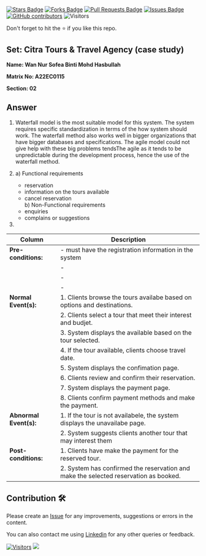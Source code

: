<a href="https://github.com/drshahizan/learn-php/stargazers"><img src="https://img.shields.io/github/stars/drshahizan/learn-php" alt="Stars Badge"/></a>
<a href="https://github.com/drshahizan/learn-php/network/members"><img src="https://img.shields.io/github/forks/drshahizan/learn-php" alt="Forks Badge"/></a>
<a href="https://github.com/drshahizan/learn-php/pulls"><img src="https://img.shields.io/github/issues-pr/drshahizan/learn-php" alt="Pull Requests Badge"/></a>
<a href="https://github.com/drshahizan/learn-php/issues"><img src="https://img.shields.io/github/issues/drshahizan/learn-php" alt="Issues Badge"/></a>
<a href="https://github.com/drshahizan/learn-php/graphs/contributors"><img alt="GitHub contributors" src="https://img.shields.io/github/contributors/drshahizan/learn-php?color=2b9348"></a>
![Visitors](https://api.visitorbadge.io/api/visitors?path=https%3A%2F%2Fgithub.com%2Fdrshahizan%2Fsoftware-engineering&labelColor=%23d9e3f0&countColor=%23697689&style=flat)

Don't forget to hit the :star: if you like this repo.

## Set: Citra Tours & Travel Agency (case study)

**Name: Wan Nur Sofea Binti Mohd Hasbullah**

**Matrix No: A22EC0115**

**Section: 02**

## Answer

1. Waterfall model is the most suitable model for this system. The system requires specific standardization in terms of the how system should work. The waterfall method also works well in bigger organizations that have bigger databases and specifications. The agile model could not give help with these big problems tendsThe agile as it tends to be unpredictable during the development process, hence the use of the waterfall method.

2. a) Functional requirements
    - reservation
    - information on the tours available
    - cancel reservation  
   b) Non-Functional requirements
    - enquiries
    - complains or suggestions
  
3. 
| Column | Description |
|-----------------------------|----------------------------------|
| **Pre-conditions:**         |- must have the registration information in the system  |
|        |-  |
|        |-  |
|                             |-  |
| **Normal Event(s):**        |1. Clients browse the tours availabe based on options and destinations.  
|                             |2. Clients select a tour that meet their interest and budjet.  |
|                             |3. System displays the available based on the tour selected. |
|                             |4. If the tour available, clients choose travel date.  |
|      |5. System displays the confimation page. | 
|      |6. Clients review and confirm their reservation. | 
|      |7. System displays the payment page. | 
|      |8. Clients confirm payment methods and make the payment. | 
| **Abnormal Event(s):**      |1.  If the tour is not availabele, the system displays the unavailabe page.  |
|                             |2. System suggests clients another tour that may interest them |
| **Post-conditions:**        |1. Clients have make the payment for the reserved tour.  |
|                             |2. System has confirmed the reservation and make the selected reservation as booked.  |


## Contribution 🛠️
Please create an [Issue](https://github.com/drshahizan/learn-php/issues) for any improvements, suggestions or errors in the content.

You can also contact me using [Linkedin](https://www.linkedin.com/in/drshahizan/) for any other queries or feedback.

[![Visitors](https://api.visitorbadge.io/api/visitors?path=https%3A%2F%2Fgithub.com%2Fdrshahizan&labelColor=%23697689&countColor=%23555555&style=plastic)](https://visitorbadge.io/status?path=https%3A%2F%2Fgithub.com%2Fdrshahizan)
![](https://hit.yhype.me/github/profile?user_id=81284918)


